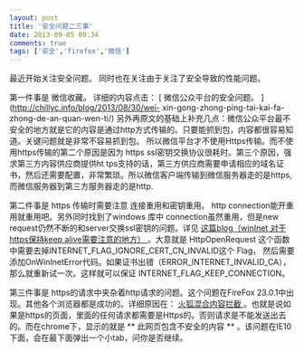 ```yaml
---
layout: post
title: '安全问题二三事'
date: 2013-09-05 09:34
comments: true
tags: ['安全','firefox','微信']
---
```


最近开始关注安全问题。 同时也在关注由于关注了安全导致的性能问题。

第一件事是 微信收藏。 详细的内容点击： [ 微信公众平台的安全问题。 ](http://chillyc.info/blog/2013/08/30/wei-
xin-gong-zhong-ping-tai-kai-fa-zhong-de-an-quan-wen-ti/)
另外再原文的基础上补充几点：微信公众平台最不安全的地方就是它的内容是通过http方式传输的。只要能抓到包，内容都很容易知道。关键问题就是非常不容易抓到包。
所以微信平台才不使用Https传输。而不使用https传输的第二个原因是因为 https ssl密钥交换协议很耗时。第三个原因，强求第三方内容供应商提供ht
tps支持的话，第三方供应商需要申请相应的域名证书，然后还需要配置，非常繁琐。所以微信客户端传输到微信服务器走的是https,
而微信服务器到第三方服务器走的是http.

第二件事是 https 传输时需要注意 连接重用和密钥重用。 http connection能开重用就重用吧。另外同时找到了windows 库中
connection虽然重用，但是new request仍然不断的和server交换ssl密钥的问题。详见 [ 这篇blog（winInet
对于https保持keep alive需要注意的地方）
](http://hi.baidu.com/zzppallas/item/ad8d30c38ffa92310831c605) 。大意就是
HttpOpenRequest 这个函数中需要去掉INTERNET_FLAG_IGNORE_CERT_CN_INVALID这个 Flag，
然后需要添加OnWinInetError代码。如果证书出错（ERROR_INTERNET_INVALID_CA），那么就重新试一次。这样就可以保证
INTERNET_FLAG_KEEP_CONNECTION。

第三件事是 https的请求中夹杂着http请求的问题。这个问题在FireFox 23.0.1中出现。其他各个浏览器都是成功的。详细原因在： [
火狐混合内容拦截 ](http://superfly81.blog.51cto.com/6302302/1284376)
。也就是说如果是https的页面，里面的任何请求都需要是Https的。否则请求是不能发送出去的。而在chrome下，显示的就是 ** 此网页包含不安全的内容
** 。该问题在IE10下面，会在最下面弹出一个小tab，问你是否继续。  

